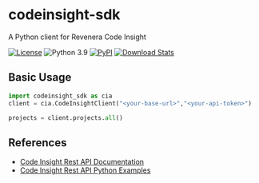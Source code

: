 # codeinsight-sdk
A Python client for Revenera Code Insight

[![License](https://img.shields.io/badge/License-Apache%202.0-yellowgreen.svg)](https://opensource.org/licenses/Apache-2.0)
![Python 3.9](https://upload.wikimedia.org/wikipedia/commons/1/1b/Blue_Python_3.9_Shield_Badge.svg)
[![PyPI](https://img.shields.io/pypi/v/codeinsight-sdk?style=plastic)](https://pypi.org/project/codeinsight-sdk/)
[![Download Stats](https://img.shields.io/pypi/dm/codeinsight-sdk)](https://pypistats.org/packages/codeinsight-sdk)

## Basic Usage

```python
import codeinsight_sdk as cia
client = cia.CodeInsightClient("<your-base-url>","<your-api-token>")

projects = client.projects.all()
```


## References
* [Code Insight Rest API Documentation](https://codeinsightapi-2023r2.redoc.ly/)
* [Code Insight Rest API Python Examples](https://github.com/flexera-public/sca-codeinsight-restapi-python/tree/master)